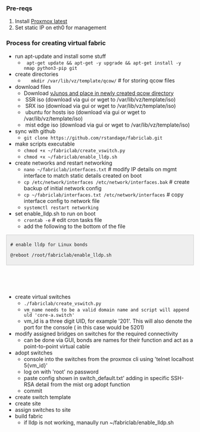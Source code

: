 <html>
<head>
	<title></title>
</head>
<body data-gr-ext-installed="" data-new-gr-c-s-check-loaded="8.907.0" data-new-gr-c-s-loaded="8.907.0">
<h3>Pre-reqs</h3>

<ol>
	<li>Install <a href="https://www.proxmox.com/en/downloads/proxmox-virtual-environment/iso/proxmox-ve-8-0-iso-installer">Proxmox latest</a></li>
	<li>Set static IP on eth0 for management</li>
</ol>

<h3>Process for creating virtual fabric</h3>

<ul>
	<li>run apt-update and install some stuff
	<ul>
		<li><code>&nbsp;apt-get update &amp;&amp; apt-get -y upgrade &amp;&amp; apt-get install -y nmap python3-pip git</code></li>
	</ul>
	</li>
	<li>create directories
	<ul>
		<li>&nbsp;&nbsp;&nbsp; &nbsp;<code>mkdir /var/lib/vz/template/qcow/</code> # for storing qcow files</li>
	</ul>
	</li>
	<li>download files
	<ul>
		<li>Download <a href="https://support.juniper.net/support/downloads/?p=vjunos">vJunos and place in newly created qcow directory</a></li>
		<li>&nbsp;SSR iso (download via gui or wget to /var/lib/vz/template/iso)</li>
		<li>&nbsp;SRX iso (download via gui or wget to /var/lib/vz/template/iso)</li>
		<li>&nbsp;ubuntu for hosts iso (download via gui or wget to /var/lib/vz/template/iso)</li>
		<li>&nbsp;mist edge iso (download via gui or wget to /var/lib/vz/template/iso)</li>
	</ul>
	</li>
	<li>sync with github&nbsp;
	<ul>
		<li><code>git clone https://github.com/rstandage/fabriclab.git</code></li>
	</ul>
	</li>
	<li>make scripts executable
	<ul>
		<li><code>chmod +x ~/fabriclab/create_vswitch.py</li></code>
		<li><code>chmod +x ~/fabriclab/enable_lldp.sh</li></code>
	</ul>
	</li>
	<li>create networks and restart networking
	<ul>
		<li><code>nano ~/fabriclab/interfaces.txt</code> # modify IP details on mgmt interface to match static details created on boot</li>
		<li><code>cp /etc/network/interfaces /etc/network/interfaces.bak</code> # create backup of initial network config</li>
		<li><code>cp ~/fabriclab/interfaces.txt /etc/network/interfaces</code> # copy interface config to network file</li>
		<li><code>systemctl restart networking</code></li>
	</ul>
	</li>
	<li>set enable_lldp.sh to run on boot
	<ul>
		<li><code>crontab -e</code> # edit cron tasks file</li>
		<li>add the following to the bottom of the file</li>
	</ul>
	</li>
</ul>

<div style="background:#eee;border:1px solid #ccc;padding:5px 10px;">
<p><code># enable lldp for Linux bonds<br />
@reboot /root/fabriclab/enable_lldp.sh</code></p>
</div>

<p>&nbsp;</p>

<p>&nbsp;</p>

<ul>
	<li>create virtual switches
	<ul>
		<li><code>./fabriclab/create_vswitch.py</code></li>
		<li><code>vm_name needs to be a valid domain name and script will append uld &#39;core-a.switch&#39; </code></li>
		<li>vm_id is a three digit UID, for example &#39;201&#39;. This will also denote the port for the console ( in this case would be 5201)</li>
	</ul>
	</li>
	<li>modify assigned bridges on switches for the required connectivity
	<ul>
		<li>can be done via GUI, bonds are names for their function and act as a point-to-point virtual cable</li>
	</ul>
	</li>
	<li>adopt switches
	<ul>
		<li>console into the switches from the proxmox cli using &#39;telnet localhost 5{vm_id}'</li>
		<li>log on with &#39;root&#39; no password</li>
		<li>paste config shown in switch_default.txt&#39; adding in specific SSH-RSA detail from the mist org adopt function</li>
		<li>commit</li>
	</ul>
	</li>
	<li>create switch template</li>
	<li>create site</li>
	<li>assign switches to site</li>
	<li>build fabric
	<ul>
		<li>if lldp is not working, manaully run ~/fabriclab/enable_lldp.sh</li>
	</ul>
	</li>
</ul>
</body>
<grammarly-desktop-integration data-grammarly-shadow-root="true"></grammarly-desktop-integration></html>
